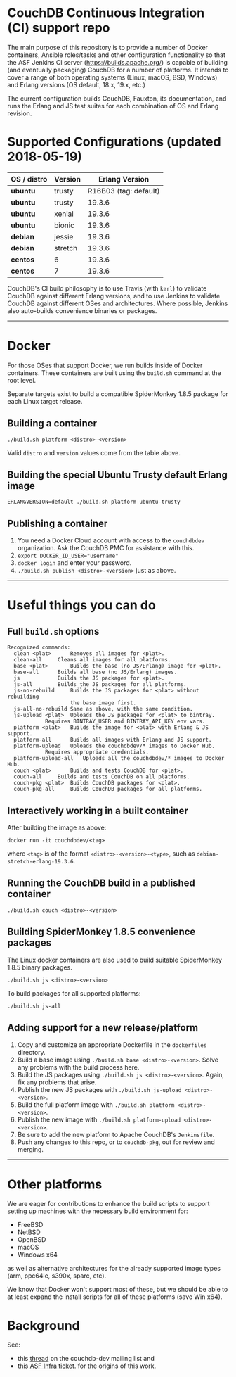 # CouchDB Continuous Integration (CI) support repo

The main purpose of this repository is to provide a number of Docker containers, Ansible roles/tasks and other configuration functionality so that the ASF Jenkins CI server (https://builds.apache.org/) is capable of building (and eventually packaging) CouchDB for a number of platforms. It intends to cover a range of both operating systems (Linux, macOS, BSD, Windows) and Erlang versions (OS default, 18.x, 19.x, etc.)

The current configuration builds CouchDB, Fauxton, its documentation, and runs the Erlang and JS test suites for each combination of OS and Erlang revision.

# Supported Configurations (updated 2018-05-19)

**OS / distro** | **Version** | **Erlang Version**
----------------|-------------|-----------------------
**ubuntu**      | trusty      | R16B03 (tag: default)
**ubuntu**      | trusty      | 19.3.6
**ubuntu**      | xenial      | 19.3.6
**ubuntu**      | bionic      | 19.3.6
**debian**      | jessie      | 19.3.6
**debian**      | stretch     | 19.3.6
**centos**      | 6           | 19.3.6
**centos**      | 7           | 19.3.6

CouchDB's CI build philosophy is to use Travis (with `kerl`) to validate CouchDB against different Erlang versions, and to use Jenkins to validate CouchDB against different OSes and architectures. Where possible, Jenkins also auto-builds convenience binaries or packages.

---

# Docker

For those OSes that support Docker, we run builds inside of Docker containers. These containers are built using the `build.sh` command at the root level.

Separate targets exist to build a compatible SpiderMonkey 1.8.5 package for each Linux target release.

## Building a container

```
./build.sh platform <distro>-<version>
```

Valid `distro` and `version` values come from the table above.

## Building the special Ubuntu Trusty default Erlang image

```
ERLANGVERSION=default ./build.sh platform ubuntu-trusty
```

## Publishing a container

1.  You need a Docker Cloud account with access to the `couchdbdev` organization. Ask the CouchDB PMC for assistance with this.
2. `export DOCKER_ID_USER="username"`
3. `docker login` and enter your password.
4. `./build.sh publish <distro>-<version>` just as above.

---

# Useful things you can do

## Full `build.sh` options

```
Recognized commands:
  clean <plat>		Removes all images for <plat>.
  clean-all		Cleans all images for all platforms.
  base <plat>		Builds the base (no JS/Erlang) image for <plat>.
  base-all		Builds all base (no JS/Erlang) images.
  js			Builds the JS packages for <plat>.
  js-all		Builds the JS packages for all platforms.
  js-no-rebuild		Builds the JS packages for <plat> without rebuilding
                	the base image first.
  js-all-no-rebuild	Same as above, with the same condition.
  js-upload <plat>	Uploads the JS packages for <plat> to bintray.
			Requires BINTRAY_USER and BINTRAY_API_KEY env vars.
  platform <plat>	Builds the image for <plat> with Erlang & JS support.
  platform-all		Builds all images with Erlang and JS support.
  platform-upload	Uploads the couchdbdev/* images to Docker Hub.
			Requires appropriate credentials.
  platform-upload-all	Uploads all the couchdbdev/* images to Docker Hub.
  couch <plat>		Builds and tests CouchDB for <plat>.
  couch-all		Builds and tests CouchDB on all platforms.
  couch-pkg <plat>	Builds CouchDB packages for <plat>.
  couch-pkg-all		Builds CouchDB packages for all platforms.
```

## Interactively working in a built container

After building the image as above:

```
docker run -it couchdbdev/<tag>
```

where `<tag>` is of the format `<distro>-<version>-<type>`, such as `debian-stretch-erlang-19.3.6`.

## Running the CouchDB build in a published container

```
./build.sh couch <distro>-<version>
```

## Building SpiderMonkey 1.8.5 convenience packages

The Linux docker containers are also used to build suitable SpiderMonkey 1.8.5 binary packages.

```
./build.sh js <distro>-<version>
```

To build packages for all supported platforms:

```
./build.sh js-all
```

## Adding support for a new release/platform

1. Copy and customize an appropriate Dockerfile in the `dockerfiles` directory.
1. Build a base image using `./build.sh base <distro>-<version>`. Solve any problems with the build process here.
1. Build the JS packages using `./build.sh js <distro>-<version>`. Again, fix any problems that arise.
1. Publish the new JS packages with `./build.sh js-upload <distro>-<version>`.
1. Build the full platform image with `./build.sh platform <distro>-<version>`.
1. Publish the new image with `./build.sh platform-upload <distro>-<version>`.
1. Be sure to add the new platform to Apache CouchDB's `Jenkinsfile`.
1. Push any changes to this repo, or to `couchdb-pkg`, out for review and merging.

---

# Other platforms

We are eager for contributions to enhance the build scripts to support setting up machines with the necessary build environment for:

* FreeBSD
* NetBSD
* OpenBSD
* macOS
* Windows x64

as well as alternative architectures for the already supported image types (arm, ppc64le, s390x, sparc, etc).

We know that Docker won't support most of these, but we should be able to at least expand the install scripts for all of these platforms (save Win x64).

# Background 

See: 
* this [thread](https://www.mail-archive.com/dev%40couchdb.apache.org/msg43591.html) on the couchdb-dev mailing list and
* this [ASF Infra ticket](https://issues.apache.org/jira/browse/INFRA-10126).
for the origins of this work.

